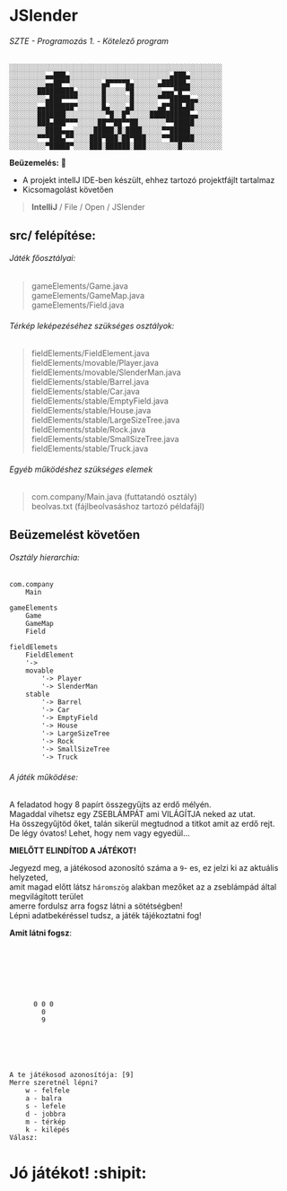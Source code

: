 # JSlender
###### SZTE - Programozás 1. - Kötelező program

```
░░░░░░░░░░░░░░░░░░░░░░░░░░░░░░░░░░░░░░░░░░░░░░░░░░░░░ 
░░░░░░░░░▄▄███▄░░░░░░░░░░░░░░░░░░░░░░░░░▄███▄░░░░░░░░
░░░░░░░░░▄▄██▀▀░░░░░░░░▄█▀▀▀▀█▄░░░░░░▄██████▄░░░░░░░░
░░░░░░░█████████▄░░░░░░█░░░░░▀█░░░░░░░▄▄▄▀█▀▀░░░░░░░░
░░░░░░░░░▄███▀▀▀▀░░░░░░█░░░░░░█░░░░░░▀▀▀█████▄▄░░░░░░
░░░░░░░▄▄███████▀░░░░░░█▄░░░░▄█░░░░░░▄█▀███▄██░░░░░░░
░░░░░░░███████░░░░░░░░░░▀█░░█▀░░░░░██████████▄▄░░░░░░
░░░░░░░███▄███▀▀▀░░░░░██▀▀██▀▀██░░░░░░░▀▀█████░░░░░░░
░░░░░░░░░████▄▄▄░░░░░█████░█░████░░░░░▀▀█████░░░░░░░░
░░░░░░░▀▀▀███▄▀▀░░░░███▀███░██▀███░░░░▀▀██████░░░░░░░
░░░░░░░░░▀█████▀░░░░███░██████░███░░░░░░░░█░░░░░░░░░░
```

**Beüzemelés:** :electric_plug: 
- A projekt intellJ IDE-ben készült, ehhez tartozó projektfájlt tartalmaz
- Kicsomagolást követően 
> **IntelliJ** / File / Open / JSlender

## src/ felépítése:

###### Játék főosztályai:

>gameElements/Game.java<br>
>gameElements/GameMap.java<br>
>gameElements/Field.java

###### Térkép leképezéséhez szükséges osztályok:

>fieldElements/FieldElement.java<br>
>fieldElements/movable/Player.java<br>
>fieldElements/movable/SlenderMan.java<br>
>fieldElements/stable/Barrel.java<br>
>fieldElements/stable/Car.java<br>
>fieldElements/stable/EmptyField.java<br>
>fieldElements/stable/House.java<br>
>fieldElements/stable/LargeSizeTree.java<br>
>fieldElements/stable/Rock.java<br>
>fieldElements/stable/SmallSizeTree.java<br>
>fieldElements/stable/Truck.java


###### Egyéb működéshez szükséges elemek
>com.company/Main.java (futtatandó osztály)<br>
>beolvas.txt (fájlbeolvasáshoz tartozó példafájl)

## Beüzemelést követően

###### Osztály hierarchia:

```
com.company
    Main
    
gameElements
    Game
    GameMap
    Field
    
fieldElemets    
    FieldElement
    '->
    movable
        '-> Player
        '-> SlenderMan
    stable  
        '-> Barrel
        '-> Car
        '-> EmptyField
        '-> House
        '-> LargeSizeTree
        '-> Rock
        '-> SmallSizeTree
        '-> Truck
```

###### A játék működése:

A feladatod hogy 8 papírt összegyűjts az erdő mélyén.<br>
Magaddal vihetsz egy ZSEBLÁMPÁT ami VILÁGÍTJA neked az utat.<br>
Ha összegyűjtöd őket, talán sikerül megtudnod a titkot amit az erdő rejt.<br>
De légy óvatos! Lehet, hogy nem vagy egyedül...<br>

**MIELŐTT ELINDÍTOD A JÁTÉKOT!**

Jegyezd meg, a játékosod azonosító száma a `9`- es, ez jelzi ki az aktuális helyzeted,<br>
amit magad előtt látsz `háromszög` alakban mezőket az a zseblámpád által megvilágított terület<br>
amerre fordulsz arra fogsz látni a sötétségben!<br>
Lépni adatbekéréssel tudsz, a játék tájékoztatni fog!<br>

**Amit látni fogsz**:
```
                              
                              
                              
                              
                              
                              
                              
      0 0 0                   
        0                     
        9                     
                              
                              
                              
                              
                              

A te játékosod azonosítója: [9]
Merre szeretnél lépni?
	w - felfele
	a - balra
	s - lefele
	d - jobbra
	m - térkép
	k - kilépés
Válasz: 
```

# Jó játékot! :shipit:







